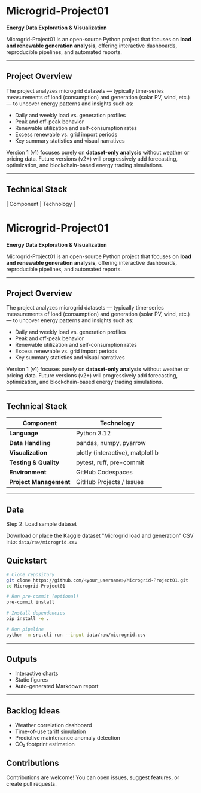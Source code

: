 # Microgrid-Project01

**Energy Data Exploration & Visualization**

Microgrid-Project01 is an open-source Python project that focuses on **load and renewable generation analysis**, offering interactive dashboards, reproducible pipelines, and automated reports.

---

## Project Overview

The project analyzes microgrid datasets — typically time-series measurements of load (consumption) and generation (solar PV, wind, etc.) — to uncover energy patterns and insights such as:

- Daily and weekly load vs. generation profiles
- Peak and off-peak behavior
- Renewable utilization and self-consumption rates
- Excess renewable vs. grid import periods
- Key summary statistics and visual narratives

Version 1 (v1) focuses purely on **dataset-only analysis** without weather or pricing data.
Future versions (v2+) will progressively add forecasting, optimization, and blockchain-based energy trading simulations.

---

## Technical Stack

| Component | Technology |
# Microgrid-Project01

**Energy Data Exploration & Visualization**

Microgrid-Project01 is an open-source Python project that focuses on **load and renewable generation analysis**, offering interactive dashboards, reproducible pipelines, and automated reports.

---

## Project Overview

The project analyzes microgrid datasets — typically time-series measurements of load (consumption) and generation (solar PV, wind, etc.) — to uncover energy patterns and insights such as:

- Daily and weekly load vs. generation profiles
- Peak and off-peak behavior
- Renewable utilization and self-consumption rates
- Excess renewable vs. grid import periods
- Key summary statistics and visual narratives

Version 1 (v1) focuses purely on **dataset-only analysis** without weather or pricing data.
Future versions (v2+) will progressively add forecasting, optimization, and blockchain-based energy trading simulations.

---

## Technical Stack

| Component | Technology |
|------------|-------------|
| **Language** | Python 3.12 |
| **Data Handling** | pandas, numpy, pyarrow |
| **Visualization** | plotly (interactive), matplotlib |
| **Testing & Quality** | pytest, ruff, pre-commit |
| **Environment** | GitHub Codespaces |
| **Project Management** | GitHub Projects / Issues |

---
## Data

Step 2: Load sample dataset

Download or place the Kaggle dataset "Microgrid load and generation" CSV into:
`data/raw/microgrid.csv`

## Quickstart

```bash
# Clone repository
git clone https://github.com/<your_username>/Microgrid-Project01.git
cd Microgrid-Project01

# Run pre-commit (optional)
pre-commit install

# Install dependencies
pip install -e .

# Run pipeline
python -m src.cli run --input data/raw/microgrid.csv

```

---

## Outputs

- Interactive charts
- Static figures
- Auto-generated Markdown report

---

## Backlog Ideas

- Weather correlation dashboard
- Time-of-use tariff simulation
- Predictive maintenance anomaly detection
- CO₂ footprint estimation

## Contributions

Contributions are welcome!
You can open issues, suggest features, or create pull requests.
